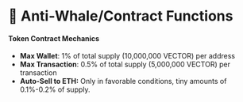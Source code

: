 # 🏪 Anti-Whale/Contract Functions

#### Token Contract Mechanics

* **Max Wallet**: 1% of total supply (10,000,000 VECTOR) per address
* **Max Transaction**: 0.5% of total supply (5,000,000 VECTOR) per transaction
* **Auto-Sell to ETH:** Only in favorable conditions, tiny amounts of 0.1%-0.2% of supply.
